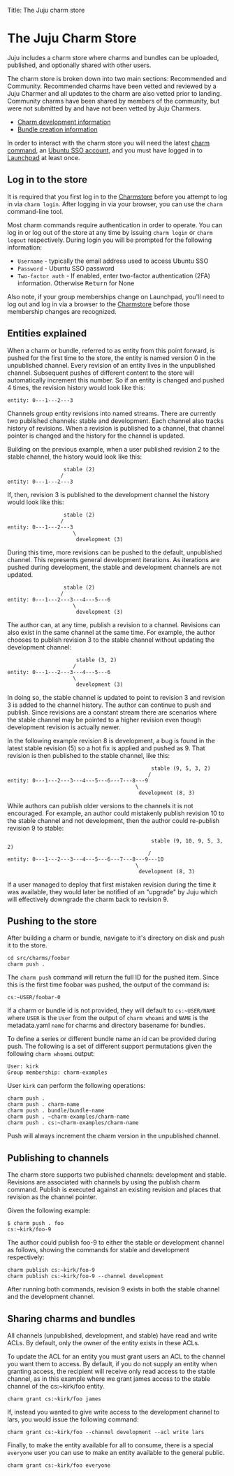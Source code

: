 Title: The Juju charm store

# The Juju Charm Store

Juju includes a charm store where charms and bundles can be uploaded,
published, and optionally shared with other users.

The charm store is broken down into two main sections: Recommended and
Community. Recommended charms have been vetted and reviewed by a Juju
Charmer and all updates to the charm are also vetted prior to landing.
Community charms have been shared by members of the community, but were
not submitted by and have not been vetted by Juju Charmers.

  - [Charm development information](developer-getting-started.html)
  - [Bundle creation information](charms-bundles.html)

In order to interact with the charm store you will need the latest
[charm command](tools-charm-tools.html), an
[Ubuntu SSO account](https://login.ubuntu.com/+login), and you must have
logged in to [Launchpad](https://launchpad.net/+login) at least once.

## Log in to the store

It is required that you first log in to the
[Charmstore](https://jujucharms.com) before you attempt to log in via `charm
login`. After logging in via your browser, you can use the `charm`
command-line tool.

Most charm commands require authentication in order to operate. You can
log in or log out of the store at any time by issuing `charm login` or
`charm logout` respectively. During login you will be prompted for the
following information:

 - `Username` - typically the email address used to access Ubuntu SSO
 - `Password` - Ubuntu SSO password
 - `Two-factor auth` - If enabled, enter two-factor authentication (2FA)
information. Otherwise <kbd>Return</kbd> for None

Also note, if your group memberships change on Launchpad, you'll need to
log out and log in via a browser to the
[Charmstore](https://jujucharms.com) before those membership changes are
recognized.

## Entities explained

When a charm or bundle, referred to as entity from this point forward, is
pushed for the first time to the store, the entity is named version 0 in
the unpublished channel. Every revision of an entity lives in the
unpublished channel. Subsequent pushes of different content to the store
will automatically increment this number. So if an entity is changed and
pushed 4 times, the revision history would look like this:

```
entity: 0---1---2---3
```

Channels group entity revisions into named streams. There are currently two
published channels: stable and development. Each channel also tracks
history of revisions. When a revision is published to a channel, that
channel pointer is changed and the history for the channel is updated.

Building on the previous example, when a user published revision 2 to the
stable channel, the history would look like this:

```
                  stable (2)
                 /
entity: 0---1---2---3
```

If, then, revision 3 is published to the development channel the history
would look like this:

```
                  stable (2)
                 /
entity: 0---1---2---3
                     \
                      development (3)
```

During this time, more revisions can be pushed to the default, unpublished
channel. This represents general development iterations. As iterations are
pushed during development, the stable and development channels are not
updated.


```
                  stable (2)
                 /
entity: 0---1---2---3---4---5---6
                     \
                      development (3)
```

The author can, at any time, publish a revision to a channel. Revisions
can also exist in the same channel at the same time. For example, the
author chooses to publish revision 3 to the stable channel without
updating the development channel:

```
                      stable (3, 2)
                     /
entity: 0---1---2---3---4---5---6
                     \
                      development (3)
```

In doing so, the stable channel is updated to point to revision 3 and
revision 3 is added to the channel history. The author can continue to
push and publish. Since revisions are a constant stream there are
scenarios where the stable channel may be pointed to a higher revision
even though development revision is actually newer.

In the following example revision 8 is development, a bug is found in the
latest stable revision (5) so a hot fix is applied and pushed as 9.
That revision is then published to the stable channel, like this:

```
                                              stable (9, 5, 3, 2)
                                             /
entity: 0---1---2---3---4---5---6---7---8---9
                                         \
                                          development (8, 3)
```

While authors can publish older versions to the channels it is not
encouraged. For example, an author could mistakenly publish revision 10 to
the stable channel and not development, then the author could re-publish
revision 9 to stable:

```
                                              stable (9, 10, 9, 5, 3, 2)
                                             /
entity: 0---1---2---3---4---5---6---7---8---9---10
                                         \
                                          development (8, 3)
```

If a user managed to deploy that first mistaken revision during the time
it was available, they would later be notified of an "upgrade" by Juju
which will effectively downgrade the charm back to revision 9.

## Pushing to the store

After building a charm or bundle, navigate to it's directory on disk and
push it to the store.

```
cd src/charms/foobar
charm push .
```

The `charm push` command will return the full ID for the pushed item.
Since this is the first time foobar was pushed, the output of the command
is:

```
cs:~USER/foobar-0
```

If a charm or bundle id is not provided, they will default to
`cs:~USER/NAME` where `USER` is the `User` from the output of
`charm whoami` and `NAME` is the metadata.yaml `name` for charms and
directory basename for bundles.

To define a series or different bundle name an id can be provided during
push. The following is a set of different support permutations given the
following `charm whoami` output:

```
User: kirk
Group membership: charm-examples
```

User `kirk` can perform the following operations:

```
charm push .
charm push . charm-name
charm push . bundle/bundle-name
charm push . ~charm-examples/charm-name
charm push . cs:~charm-examples/charm-name
```

Push will always increment the charm version in the unpublished channel.

## Publishing to channels

The charm store supports two published channels: development and stable.
Revisions are associated with channels by using the publish charm command.
Publish is executed against an existing revision and places that revision
as the channel pointer.

Given the following example:

```
$ charm push . foo
cs:~kirk/foo-9
```

The author could publish foo-9 to either the stable or development channel
as follows, showing the commands for stable and development respectively:

```
charm publish cs:~kirk/foo-9
charm publish cs:~kirk/foo-9 --channel development
```

After running both commands, revision 9 exists in both the stable channel
and the development channel.

## Sharing charms and bundles

All channels (unpublished, development, and stable) have read and write
ACLs. By default, only the owner of the entity exists in these ACLs.

To update the ACL for an entity you must grant users an ACL to the channel
you want them to access. By default, if you do not supply an entity when
granting access, the recipient will receive only read access to the
stable channel, as in this example where we grant james access to the
stable channel of the cs:~kirk/foo entity.

```
charm grant cs:~kirk/foo james
```

If, instead you wanted to give write access to the development channel
to lars, you would issue the following command:

```
charm grant cs:~kirk/foo --channel development --acl write lars
```

Finally, to make the entity available for all to consume, there is a
special `everyone` user you can use to make an entity available to the
general public.

```
charm grant cs:~kirk/foo everyone
```
